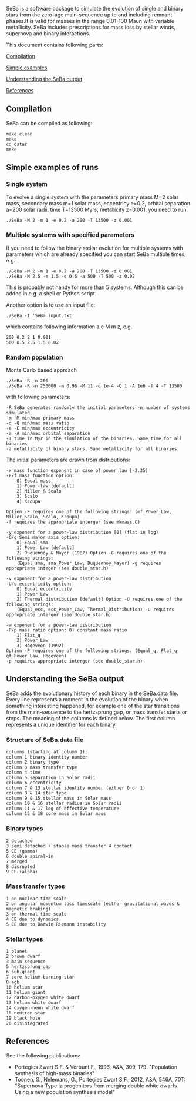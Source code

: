 SeBa is a software package to simulate the evolution of single and binary stars from the zero-age main-sequence up to and including remnant phases.It is valid for masses in the range 0.01-100 Msun with variable metallicity.
SeBa includes prescriptions for mass loss by stellar winds, supernova and binary interactions.

This document contains following parts:

[Compilation](#Compilation)

[Simple examples](#Simple-examples-of-runs)

[Understanding the SeBa output](#Understanding-the-SeBa-output)

[References](#References)


## Compilation

SeBa can be compiled as following:

```
make clean
make
cd dstar 
make
```

## Simple examples of runs

### Single system

To evolve a single system with the parameters primary mass M=2 solar mass, secondary mass m=1 solar mass, eccentricy e=0.2, orbital separation a=200 solar radii, time T=13500 Myrs, metallicity z=0.001, you need to run:
```
./SeBa -M 2 -m 1 -e 0.2 -a 200 -T 13500 -z 0.001
```

### Multiple systems with specified parameters

If you need to follow the binary stellar evolution for multiple systems with parameters which are already specified you can start SeBa multiple times, e.g.
```
./SeBa -M 2 -m 1 -e 0.2 -a 200 -T 13500 -z 0.001
./SeBa -M 2.5 -m 1.5 -e 0.5 -a 500 -T 500 -z 0.02
```
This is probably not handy for more than 5 systems. Although this can be added in e.g. a shell or Python script.

Another option is to use an input file:
```
./SeBa -I 'SeBa_input.txt'
```
which contains following information a e M m z, e.g. 

```
200 0.2 2 1 0.001
500 0.5 2.5 1.5 0.02
```

### Random population

Monte Carlo based approach
```
./SeBa -R -n 200
./SeBa -R -n 250000 -m 0.96 -M 11 -q 1e-4 -Q 1 -A 1e6 -f 4 -T 13500
```
with following parameters:

```
-R SeBa generates randomly the initial parameters -n number of systems simulated
-m -M min/max primary mass
-q -Q min/max mass ratio
-e -E min/max eccentricity
-a -A min/max orbital separation
-T time in Myr in the simulation of the binaries. Same time for all binaries 
-z metallicity of binary stars. Same metallicity for all binaries.
```

The initial parameters are drawn from distributions:

```
-x mass function exponent in case of power law [-2.35] 
-F/f mass function option: 
	0) Equal mass
	1) Power-law [default] 
	2) Miller & Scalo
	3) Scalo
	4) Kroupa

Option -F requires one of the following strings: (mf_Power_Law, Miller_Scalo, Scalo, Kroupa)
-f requires the appropriate interger (see mkmass.C)

-y exponent for a power-law distribution [0] (flat in log)
-G/g Semi major axis option: 
	0) Equal_sma 
	1) Power Law [default]
	2) Duquennoy & Mayor (1987) Option -G requires one of the following strings:
	(Equal_sma, sma_Power_Law, Duquennoy_Mayor) -g requires appropriate integer (see double_star.h)

-v exponent for a power-law distribution
-U/u eccentricity option: 
	0) Equal eccentricity
	1) Power Law
	2) Thermal distribution [default] Option -U requires one of the following strings:
	(Equal_ecc, ecc_Power_Law, Thermal_Distribution) -u requires appropriate interger (see double_star.h)

-w exponent for a power-law distribution
-P/p mass ratio option: 0) constant mass ratio
	1) Flat_q
	2) Power Law
	3) Hogeveen (1992)
Option -P requires one of the following strings: (Equal_q, Flat_q, qf_Power_Law, Hogeveen)
-p requires appropriate interger (see double_star.h)
```


## Understanding the SeBa output

SeBa adds the evolutionary history of each binary in the SeBa.data file. Every line represents a moment in the evolution of the binary when something interesting happened, for example one of the star transitions from the main-sequence to the hertzsprung gap, or mass transfer starts or stops. The meaning of the columns is defined below. The first column represents a unique identifier for each binary.

### Structure of SeBa.data file

```
columns (starting at column 1):
column 1 binary identity number 
column 2 binary type
column 3 mass transfer type
column 4 time
column 5 separation in Solar radii
column 6 eccentricity
column 7 & 13 stellar identity number (either 0 or 1)
column 8 & 14 star type
column 9 & 15 stellar mass in Solar mass
column 10 & 16 stellar radius in Solar radii
column 11 & 17 log of effective temperature
column 12 & 18 core mass in Solar mass
```

### Binary types

```
2 detached
3 semi detached + stable mass transfer 4 contact
5 CE (gamma)
6 double spiral-in
7 merged
8 disrupted
9 CE (alpha)
```

### Mass transfer types

```
1 on nuclear time scale
2 on angular momentum loss timescale (either gravitational waves &
magnetic braking)
3 on thermal time scale
4 CE due to dynamics
5 CE due to Darwin Riemann instability
```

### Stellar types

```
1 planet
2 brown dwarf
3 main sequence
5 hertzsprung gap
6 sub-giant
7 core helium burning star 
8 agb
10 helium star
11 helium giant
12 carbon-oxygen white dwarf 
13 helium white dwarf
14 oxygen-neon white dwarf 
18 neutron star
19 black hole
20 disintegrated
```

## References

See the following publications:
- Portegies Zwart S.F. & Verbunt F., 1996, A&A, 309, 179: "Population synthesis of high-mass binaries"
- Toonen, S., Nelemans, G., Portegies Zwart S.F., 2012, A&A, 546A, 70T: "Supernova Type Ia progenitors from merging double white dwarfs. Using a new population synthesis model"
